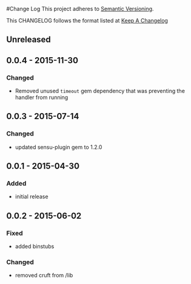 #Change Log
This project adheres to [Semantic Versioning](http://semver.org/).

This CHANGELOG follows the format listed at [Keep A Changelog](http://keepachangelog.com/)

## Unreleased

## 0.0.4 - 2015-11-30
### Changed
- Removed unused `timeout` gem dependency that was preventing the handler from running

## 0.0.3 - 2015-07-14
### Changed
- updated sensu-plugin gem to 1.2.0

## 0.0.1 - 2015-04-30

### Added
- initial release

## 0.0.2 - 2015-06-02

### Fixed
- added binstubs

### Changed
- removed cruft from /lib